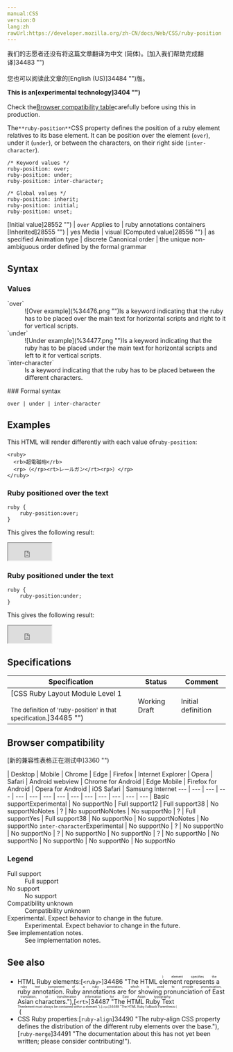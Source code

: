 ```yaml
---
manual:CSS
version:0
lang:zh
rawUrl:https://developer.mozilla.org/zh-CN/docs/Web/CSS/ruby-position
---
```




<bdi>我们的志愿者还没有将这篇文章翻译为<bdi>中文 (简体)</bdi>。[加入我们帮助完成翻译]34483 "")<br></br>您也可以阅读此文章的[English (US)]34484 "")版。</bdi>






**This is an[experimental technology]3404 "")**<br></br>Check the[Browser compatibility table](%29633#Browser_compatibility "")carefully before using this in production.





The`**ruby-position**`CSS property defines the position of a ruby element relatives to its base element. It can be position over the element (`over`), under it (`under`), or between the characters, on their right side (`inter-character`).


```
/* Keyword values */
ruby-position: over;
ruby-position: under;
ruby-position: inter-character;

/* Global values */
ruby-position: inherit;
ruby-position: initial;
ruby-position: unset;
```

[Initial value]28552 "") | `over` 
Applies to | ruby annotations containers 
[Inherited]28555 "") | yes 
Media | visual 
[Computed value]28556 "") | as specified 
Animation type | discrete 
Canonical order | the unique non-ambiguous order defined by the formal grammar 


## Syntax<a name="Syntax"></a>

### Values<a name="Values"></a>
<dl><dt id=''>`over`</dt><dd>![Over example](%34476.png "")Is a keyword indicating that the ruby has to be placed over the main text for horizontal scripts and right to it for vertical scripts.</dd><dt id=''>`under`</dt><dd>![Under example](%34477.png "")Is a keyword indicating that the ruby has to be placed under the main text for horizontal scripts and left to it for vertical scripts.</dd><dt id=''>`inter-character`</dt><dd>Is a keyword indicating that the ruby has to be placed between the different characters.</dd></dl>
### Formal syntax<a name="Formal_syntax"></a>

```
over | under | inter-character
```

## Examples<a name="Examples"></a>


This HTML will render differently with each value of`ruby-position`:


```
<ruby>
  <rb>超電磁砲</rb>
  <rp>（</rp><rt>レールガン</rt><rp>）</rp>
</ruby>
```

### Ruby positioned over the text<a name="Ruby_positioned_over_the_text"></a>

```
ruby {
    ruby-position:over;
}
```


This gives the following result:



<iframe src='https://mdn.mozillademos.org/en-US/docs/Web/CSS/ruby-position$samples/Ruby_positioned_over_the_text?revision=1378133' width='100' height='40'></iframe>



### Ruby positioned under the text<a name="Ruby_positioned_under_the_text"></a>

```
ruby {
    ruby-position:under;
}
```


This gives the following result:



<iframe src='https://mdn.mozillademos.org/en-US/docs/Web/CSS/ruby-position$samples/Ruby_positioned_under_the_text?revision=1378133' width='100' height='40'></iframe>



## Specifications<a name="Specifications"></a>

Specification | Status | Comment 
 ---  |  ---  |  ---  | 
[CSS Ruby Layout Module Level 1<br></br><small>The definition of &#39;ruby-position&#39; in that specification.</small>]34485 "") | Working Draft | Initial definition 


## Browser compatibility<a name="Browser_compatibility"></a>




[新的兼容性表格正在测试中<i></i>]3360 "")

 | <abbr>Desktop<i></i></abbr> | <abbr>Mobile<i></i></abbr> 
 | <abbr>Chrome<i></i></abbr> | <abbr>Edge<i></i></abbr> | <abbr>Firefox<i></i></abbr> | <abbr>Internet Explorer<i></i></abbr> | <abbr>Opera<i></i></abbr> | <abbr>Safari<i></i></abbr> | <abbr>Android webview<i></i></abbr> | <abbr>Chrome for Android<i></i></abbr> | <abbr>Edge Mobile<i></i></abbr> | <abbr>Firefox for Android<i></i></abbr> | <abbr>Opera for Android<i></i></abbr> | <abbr>iOS Safari<i></i></abbr> | <abbr>Samsung Internet<i></i></abbr> 
 ---  |  ---  |  ---  |  ---  |  ---  |  ---  |  ---  |  ---  |  ---  |  ---  |  ---  |  ---  |  ---  |  ---  | 
Basic support<abbr>Experimental<i></i></abbr> | <abbr>No support</abbr>No | <abbr>Full support</abbr>12 | <abbr>Full support</abbr>38 | <abbr>No support</abbr>No<abbr>Notes<i></i></abbr> | <abbr>?</abbr> | <abbr>No support</abbr>No<abbr>Notes<i></i></abbr> | <abbr>No support</abbr>No | <abbr>?</abbr> | <abbr>Full support</abbr>Yes | <abbr>Full support</abbr>38 | <abbr>No support</abbr>No | <abbr>No support</abbr>No<abbr>Notes<i></i></abbr> | <abbr>No support</abbr>No 
`inter-character`<abbr>Experimental<i></i></abbr> | <abbr>No support</abbr>No | <abbr>?</abbr> | <abbr>No support</abbr>No | <abbr>No support</abbr>No | <abbr>?</abbr> | <abbr>No support</abbr>No | <abbr>No support</abbr>No | <abbr>?</abbr> | <abbr>No support</abbr>No | <abbr>No support</abbr>No | <abbr>No support</abbr>No | <abbr>No support</abbr>No | <abbr>No support</abbr>No 


### Legend<a name="Legend"></a>
<dl><dt id=''><abbr>Full support</abbr></dt><dd>Full support</dd><dt id=''><abbr>No support</abbr></dt><dd>No support</dd><dt id=''><abbr>Compatibility unknown</abbr></dt><dd>Compatibility unknown</dd><dt id=''><abbr>Experimental. Expect behavior to change in the future.<i></i></abbr></dt><dd>Experimental. Expect behavior to change in the future.</dd><dt id=''><abbr>See implementation notes.<i></i></abbr></dt><dd>See implementation notes.</dd></dl>





## See also<a name="See_also"></a>

* HTML Ruby elements:[`<ruby>`]34486 "The HTML <ruby> element represents a ruby annotation. Ruby annotations are for showing pronunciation of East Asian characters."),[`<rt>`]34487 "The HTML Ruby Text (<rt>) element specifies the ruby text component of a ruby annotation, which is used to provide pronunciation, translation, or transliteration information for East Asian typography. The <rt> element must always be contained within a <ruby> element."),[`<rp>`]34488 "The HTML Ruby Fallback Parenthesis (<rp>) element is used to provide fall-back parentheses for browsers that do not support display of ruby annotations using the <ruby> element."), and[`<rtc>`]34489 "The HTML Ruby Text Container (<rtc>) element embraces semantic annotations of characters presented in a ruby of <rb> elements used inside of <ruby> element. <rb> elements can have both pronunciation (<rt>) and semantic (<rtc>) annotations.").
* CSS Ruby properties:[`ruby-align`]34490 "The ruby-align CSS property defines the distribution of the different ruby elements over the base."),[`ruby-merge`]34491 "The documentation about this has not yet been written; please consider contributing!").



